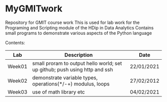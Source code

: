 # MyGMITwork
Repository for GMIT course work
This is used for lab work for the Programing and Scripting module of the HDip in Data Analytics
Contains small programs to demonstrate various aspects of the Python language

Contents:

|Lab      |Description                                                                                                       |Date      |
|---------|------------------------------------------------------------------------------------------------------------------|----------|
|Week01   |small proram to output hello world; set up github; push using http and ssh                                        |22/01/2021|
|Week02   |demonstrate variable types, operations(*/-+) modulus, loops                                                       |27/02/2012|
|Week03   |use of math library etc                                                                                           |04/02/2021|

